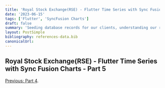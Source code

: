 ```yaml
---
title: 'Royal Stock Exchange(RSE) - Flutter Time Series with Sync Fusion Charts - Part 5'
date: '2023-06-15'
tags: ['Flutter', 'SyncFusion Charts']
draft: false
summary: 'Seeding database records for our clients, understanding our records data types, and validating/designing relationships between resources.'
layout: PostSimple
bibliography: references-data.bib
canonicalUrl:
---
```


## Royal Stock Exchange(RSE) - Flutter Time Series with Sync Fusion Charts - Part 5

[Previous: Part 4](https://loi-tran-blog.netlify.app/blog/RSE%20Intro).
